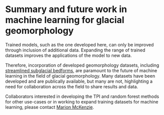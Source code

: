 # Summary and future work in machine learning for glacial geomorphology

Trained models, such as the one developed here, can only be improved through inclusion of additional data. Expanding the range of trained datasets improves the applications of the model to new data. 

Therefore, incorporation of developed geomorphology datasets, including [streamlined subglacial bedforms](bedforms.md), are paramount to the future of machine learning in the field of glacial geomorphology. Many datasets have been developed and are publically available, but many are not, highlighting a need for collaboration across the field to share results and data. 

Collaborators interested in developing the TPI and random forest methods for other use-cases or in working to expand training datasets for machine learning, please contact [Marion McKenzie](marion.mckenzie@mines.edu). 
